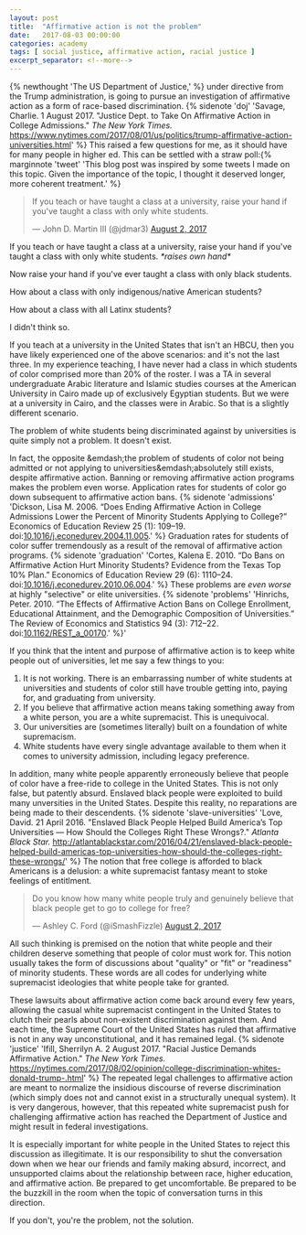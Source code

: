 ```yaml
---
layout: post
title:  "Affirmative action is not the problem"
date:   2017-08-03 00:00:00
categories: academy
tags: [ social justice, affirmative action, racial justice ]
excerpt_separator: <!--more-->
---
```


{% newthought 'The US Department of Justice,' %} under directive from the Trump administration, is going to pursue an investigation of affirmative action as a form of race-based discrimination. {% sidenote 'doj' 'Savage, Charlie. 1 August 2017. "Justice Dept. to Take On Affirmative Action in College Admissions." *The New York Times.* https://www.nytimes.com/2017/08/01/us/politics/trump-affirmative-action-universities.html' %} 
This raised a few questions for me, as it should have for many people in higher ed. 
This can be settled with a straw poll:{% marginnote 'tweet' 'This blog post was inspired by some tweets I made on this topic. Given the importance of the topic, I thought it deserved longer, more coherent treatment.' %}

<blockquote class="twitter-tweet" data-lang="en"><p lang="en" dir="ltr">If you teach or have taught a class at a  university, raise your hand if you&#39;ve taught a class with only white students.</p>&mdash; John D. Martin III (@jdmar3) <a href="https://twitter.com/jdmar3/status/892735411218513920">August 2, 2017</a></blockquote> 
<script async src="//platform.twitter.com/widgets.js" charset="utf-8"></script>


<!--more-->

If you teach or have taught a class at a  university, raise your hand if you've taught a class with only white students. *&ast;raises own hand&ast;*

Now raise your hand if you've ever taught a class with only black students.

How about a class with only indigenous/native American students?

How about a class with all Latinx students?

I didn't think so. 

If you teach at a university in the United States that isn't an HBCU, then you have likely experienced one of the above scenarios: and it's not the last three. 
In my experience teaching, I have never had a class in which students of color comprised more than 20% of the roster. 
I was a TA in several undergraduate Arabic literature and Islamic studies courses at the American University in Cairo made up of exclusively Egyptian students. 
But we were at a university in Cairo, and the classes were in Arabic. 
So that is a slightly different scenario. 

The problem of white students being discriminated against by universities is quite simply not a problem. 
It doesn't exist. 

In fact, the opposite &emdash;the problem of students of color not being admitted or not applying to universities&emdash;absolutely still exists, despite affirmative action. 
Banning or removing affirmative action programs makes the problem even worse.
Application rates for students of color go down subsequent to affirmative action bans. {% sidenote 'admissions' 'Dickson, Lisa M. 2006. “Does Ending Affirmative Action in College Admissions Lower the Percent of Minority Students Applying to College?” Economics of Education Review 25 (1): 109–19. doi:<a href="https://doi.org/10.1016/j.econedurev.2004.11.005">10.1016/j.econedurev.2004.11.005</a>.' %}
Graduation rates for students of color suffer tremendously as a result of the removal of affirmative action programs. {% sidenote 'graduation' 'Cortes, Kalena E. 2010. “Do Bans on Affirmative Action Hurt Minority Students? Evidence from the Texas Top 10% Plan.” Economics of Education Review 29 (6): 1110–24. doi:<a href="http://users.nber.org/~cortesk/econed2010.pdf">10.1016/j.econedurev.2010.06.004</a>.' %} 
These problems are *even worse* at highly "selective" or elite universities. {% sidenote 'problems' 'Hinrichs, Peter. 2010. “The Effects of Affirmative Action Bans on College Enrollment, Educational Attainment, and the Demographic Composition of Universities.” The Review of Economics and Statistics 94 (3): 712–22. doi:<a href="http://dx.doi.org/10.1162/REST_a_00170">10.1162/REST_a_00170</a>.' %}'

If you think that the intent and purpose of affirmative action is to keep white people out of universities, let me say a few things to you:

1. It is not working. There is an embarrassing number of white students at universities and students of color still have trouble getting into, paying for, and graduating from university.
2. If you believe that affirmative action means taking something away from a white person, you are a white supremacist. This is unequivocal.
3. Our universities are (sometimes literally) built on a foundation of white supremacism. 
4. White students have every single advantage available to them when it comes to university admission, including legacy preference.

In addition, many white people apparently erroneously believe that people of color have a free-ride to college in the United States. 
This is not only false, but patently absurd. 
Enslaved black people were exploited to build many unversities in the United States. 
Despite this reality, no reparations are being made to their descendents. {% sidenote 'slave-universities' 'Love, David. 21 April 2016. "Enslaved Black People Helped Build America’s Top Universities — How Should the Colleges Right These Wrongs?." *Atlanta Black Star.* http://atlantablackstar.com/2016/04/21/enslaved-black-people-helped-build-americas-top-universities-how-should-the-colleges-right-these-wrongs/' %} 
The notion that free college is afforded to black Americans is a delusion: a white supremacist fantasy meant to stoke feelings of entitlment.

<blockquote class="twitter-tweet" data-lang="en"><p lang="en" dir="ltr">Do you know how many white people truly and genuinely believe that black people get to go to college for free?</p>&mdash; Ashley C. Ford (@iSmashFizzle) <a href="https://twitter.com/iSmashFizzle/status/892557827675480064">August 2, 2017</a></blockquote>
<script async src="//platform.twitter.com/widgets.js" charset="utf-8"></script>

All such thinking is premised on the notion that white people and their children deserve something that people of color must work for. 
This notion usually takes the form of discussions about "quality" or "fit" or "readiness" of minority students. 
These words are all codes for underlying white supremacist ideologies that white people take for granted. 

These lawsuits about affirmative action come back around every few years, allowing the casual white supremacist contingent in the United States to clutch their pearls about non-existent discrimination against them.
And each time, the Supreme Court of the United States has ruled that affirmative is not in any way unconstitutional, and it has remained legal. {% sidenote 'justice' 'Ifill, Sherrilyn A. 2 August 2017. "Racial Justice Demands Affirmative Action." *The New York Times.* https://nytimes.com/2017/08/02/opinion/college-discrimination-whites-donald-trump-.html' %}
The repeated legal challenges to affirmative action are meant to normalize the insidious discourse of reverse discrimination (which simply does not and cannot exist in a structurally unequal system). 
It is very dangerous, however, that this repeated white supremacist push for challenging affirmative action has reached the Department of Justice and might result in federal investigations. 

It is especially important for white people in the United States to reject this discussion as illegitimate. 
It is our responsibility to shut the conversation down when we hear our friends and family making absurd, incorrect, and unsupported claims about the relationship between race, higher education, and affirmative action. 
Be prepared to get uncomfortable. 
Be prepared to be the buzzkill in the room when the topic of conversation turns in this direction. 

If you don't, you're the problem, not the solution. 
